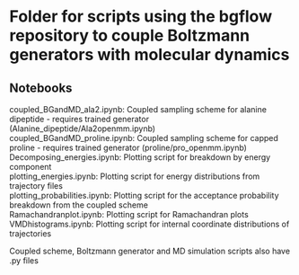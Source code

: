 # Folder for scripts using the bgflow repository to couple Boltzmann generators with molecular dynamics
## Notebooks
coupled_BGandMD_ala2.ipynb: Coupled sampling scheme for alanine dipeptide - requires trained generator (Alanine_dipeptide/Ala2openmm.ipynb)\
coupled_BGandMD_proline.ipynb: Coupled sampling scheme for capped proline - requires trained generator (proline/pro_openmm.ipynb)\
Decomposing_energies.ipynb: Plotting script for breakdown by energy component\
plotting_energies.ipynb: Plotting script for energy distributions from trajectory files\
plotting_probabilities.ipynb: Plotting script for the acceptance probability breakdown from the coupled scheme\
Ramachandranplot.ipynb: Plotting script for Ramachandran plots\
VMDhistograms.ipynb: Plotting script for internal coordinate distributions of trajectories

Coupled scheme, Boltzmann generator and MD simulation scripts also have .py files
